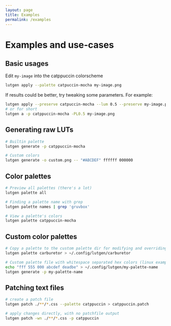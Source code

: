 ```yaml
---
layout: page
title: Examples
permalink: /examples
---
```


# Examples and use-cases

## Basic usages

Edit `my-image` into the catppuccin colorscheme

```bash
lutgen apply --palette catpuccin-mocha my-image.png
```

If results could be better, try tweaking some parameters. For example:

```bash
lutgen apply --preserve catpuccin-mocha --lum 0.5 --preserve my-image.png
# or for short
lutgen a -p catppuccin-mocha -PL0.5 my-image.png
```

## Generating raw LUTs

```bash
# Builtin palette
lutgen generate -p catppuccin-mocha

# Custom colors
lutgen generate -o custom.png -- "#ABCDEF" ffffff 000000
```

## Color palettes

```bash
# Preview all palettes (there's a lot)
lutgen palette all

# Finding a palette name with grep
lutgen palette names | grep 'gruvbox'

# View a palette's colors
lutgen palette catppuccin-mocha
```

## Custom color palettes

```bash
# Copy a palette to the custom palette dir for modifying and overriding
lutgen palette carburetor > ~/.config/lutgen/carburetor

# Custom palette file with whitespace separated hex colors (linux example shown)
echo "fff 555 000 abcdef deadbe" > ~/.config/lutgen/my-palette-name
lutgen generate -p my-palette-name
```

## Patching text files

```bash
# create a patch file
lutgen patch ./**/*.css --palette catppuccin > catppuccin.patch

# apply changes directly, with no patchfile output
lutgen patch -wn ./**/*.css -p catppuccin
```
